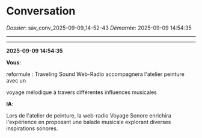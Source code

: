 # Conversation
_Dossier_: sav_conv_2025-09-09_14-52-43
_Démarrée_: 2025-09-09 14:54:35

---

---
**2025-09-09 14:54:35**

**Vous**:

reformule :  Traveling Sound Web-Radio accompagnera l'atelier peinture avec un  voyage mélodique à travers différentes influences musicales

**IA**:

Lors de l'atelier de peinture, la web-radio Voyage Sonore enrichira l'expérience en proposant une balade musicale explorant diverses inspirations sonores.
